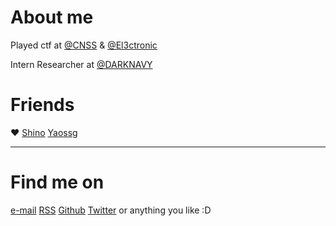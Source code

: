 # About me


​Played ctf at [@CNSS](https://cnss.io/) & [@El3ctronic](https://ctftime.org/team/266401/)

Intern Researcher at [@DARKNAVY](https://www.darknavy.org/zh/)


# Friends

❤️
[Shino](https://www.sh1no.icu/)
[Yaossg](https://yaossg.com/site/)

------

# Find me on

[e-mail](mailto:deepunk422@gmail.com)
[RSS](http://deepunk.icu/atom.xml)
[Github](https://github.com/DeePunk42)
[Twitter](https://x.com/DeePunk422)
or anything you like :D